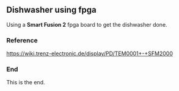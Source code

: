 ## Dishwasher using fpga
Using a __Smart Fusion 2__ fpga board to get the dishwasher done.

### Reference
https://wiki.trenz-electronic.de/display/PD/TEM0001+-+SFM2000

### End
This is the end.

